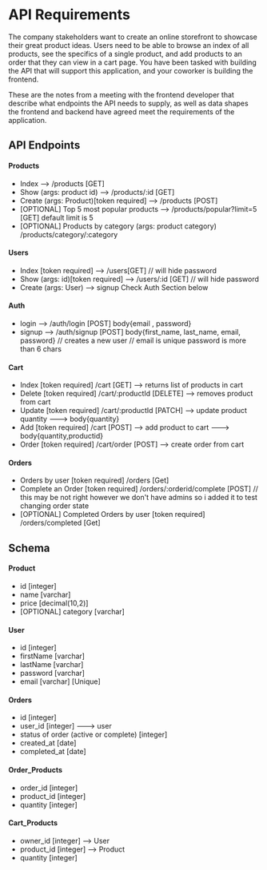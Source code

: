 # API Requirements
The company stakeholders want to create an online storefront to showcase their great product ideas. Users need to be able to browse an index of all products, see the specifics of a single product, and add products to an order that they can view in a cart page. You have been tasked with building the API that will support this application, and your coworker is building the frontend.

These are the notes from a meeting with the frontend developer that describe what endpoints the API needs to supply, as well as data shapes the frontend and backend have agreed meet the requirements of the application. 


## API Endpoints
#### Products
- Index --> /products [GET]
- Show (args: product id) --> /products/:id [GET]
- Create (args: Product)[token required] -->  /products [POST]
- [OPTIONAL] Top 5 most popular products -->  /products/popular?limit=5 [GET]  default limit is 5
- [OPTIONAL] Products by category (args: product category) /products/category/:category

#### Users
- Index [token required] --> /users[GET] // will hide password
- Show (args: id)[token required] --> /users/:id [GET] // will hide password
- Create (args: User) --> signup Check Auth Section below

#### Auth
- login --> /auth/login [POST] body{email , password} 
- signup --> /auth/signup [POST] body{first_name, last_name, email, password} // creates a new user // email is unique password is more than 6 chars


#### Cart
- Index  [token required] /cart            [GET]    --> returns list of products in cart
- Delete [token required] /cart/:productId [DELETE] --> removes product from cart
- Update [token required] /cart/:productId [PATCH]  --> update product quantity ---> body{quantity}
- Add    [token required] /cart            [POST]   --> add product to cart  ---> body{quantity,productid}
- Order  [token required] /cart/order      [POST]   --> create order from cart 

#### Orders 
- Orders by user [token required] /orders [Get] 
- Complete an Order [token required] /orders/:orderid/complete [POST] // this may be not right however we don't have admins so i added it to test changing order state  
- [OPTIONAL] Completed Orders by user [token required] /orders/completed [Get] 

## Schema
#### Product
- id [integer]
- name [varchar]
- price [decimal(10,2)]
- [OPTIONAL] category [varchar]

#### User
- id [integer]
- firstName [varchar]
- lastName [varchar]
- password [varchar]
- email [varchar] [Unique]

#### Orders
- id [integer]
- user_id [integer] ---> user
- status of order (active or complete) [integer]
- created_at [date]
- completed_at [date]

#### Order_Products
- order_id [integer]
- product_id [integer]
- quantity [integer]

#### Cart_Products
- owner_id [integer] --> User
- product_id [integer] --> Product
- quantity [integer]
